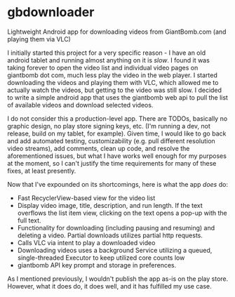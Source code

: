# gbdownloader
Lightweight Android app for downloading videos from GiantBomb.com (and playing them via VLC)

I initially started this project for a very specific reason - I have an old android tablet and running almost anything on it is <i>slow</i>. I found it was taking forever to open the video list and individual video pages on giantbomb dot com, much less play the video in the web player. I started downloading the videos and playing them with VLC, which allowed me to actually watch the videos, but getting to the video was still slow. I decided to write a simple android app that uses the giantbomb web api to pull the list of available videos and download selected videos.

I do not consider this a production-level app. There are TODOs, basically no graphic design, no play store signing keys, etc. (I'm running a dev, not release, build on my tablet, for example). Given time, I would like to go back and add automated testing, customizability (e.g. pull different resolution video streams), add comments, clean up code, and resolve the aforementioned issues, but what I have works well enough for my purposes at the moment, so I can't justify the time requirements for many of these fixes, at least presently.

Now that I've expounded on its shortcomings, here is what the app <i>does</i> do:
- Fast RecyclerView-based view for the video list
- Display video image, title, description, and run length. If the text overflows the list item view, clicking on the text opens a pop-up with the full text.
- Functionality for downloading (including pausing and resuming) and deleting a video. Partial downloads utilizes partial http requests.
- Calls VLC via intent to play a downloaded video
- Downloading videos uses a background Service utilizing a queued, single-threaded Executor to keep utilized core counts low
- giantbomb API key prompt and storage in preferences.

As I mentioned previously, I wouldn't publish the app as-is on the play store. However, what it does do, it does well, and it has fulfilled my use case.